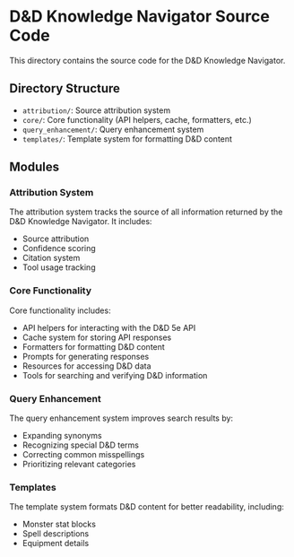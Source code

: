 # D&D Knowledge Navigator Source Code

This directory contains the source code for the D&D Knowledge Navigator.

## Directory Structure

- `attribution/`: Source attribution system
- `core/`: Core functionality (API helpers, cache, formatters, etc.)
- `query_enhancement/`: Query enhancement system
- `templates/`: Template system for formatting D&D content

## Modules

### Attribution System

The attribution system tracks the source of all information returned by the D&D Knowledge Navigator. It includes:

- Source attribution
- Confidence scoring
- Citation system
- Tool usage tracking

### Core Functionality

Core functionality includes:

- API helpers for interacting with the D&D 5e API
- Cache system for storing API responses
- Formatters for formatting D&D content
- Prompts for generating responses
- Resources for accessing D&D data
- Tools for searching and verifying D&D information

### Query Enhancement

The query enhancement system improves search results by:

- Expanding synonyms
- Recognizing special D&D terms
- Correcting common misspellings
- Prioritizing relevant categories

### Templates

The template system formats D&D content for better readability, including:

- Monster stat blocks
- Spell descriptions
- Equipment details

